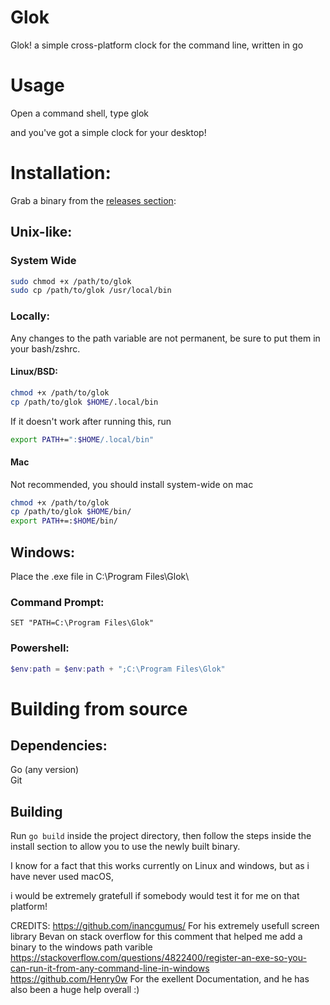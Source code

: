 # Glok
Glok! a simple cross-platform  clock for the command line, written in go



# Usage
Open a command shell, type glok

and you've got a simple clock for your desktop!

# Installation:

Grab a binary from the [releases section](https://github.com/edward-riley/Glok/releases):


## Unix-like:

### System Wide
```sh
sudo chmod +x /path/to/glok
sudo cp /path/to/glok /usr/local/bin
```

### Locally:

Any changes to the path variable are not permanent, be sure to put them in your bash/zshrc.

#### Linux/BSD: 
```sh
chmod +x /path/to/glok
cp /path/to/glok $HOME/.local/bin
```
If it doesn't work after running this, run 

```sh
export PATH+=":$HOME/.local/bin"
```
#### Mac

Not recommended, you should install system-wide on mac

```sh
chmod +x /path/to/glok
cp /path/to/glok $HOME/bin/
export PATH+=:$HOME/bin/
```


## Windows:
Place the .exe file in  C:\Program Files\Glok\

### Command Prompt:
```batch
SET "PATH=C:\Program Files\Glok"     
```
### Powershell:
```powershell
$env:path = $env:path + ";C:\Program Files\Glok"
```
# Building from source
## Dependencies:  
Go (any version)  
Git

## Building

Run `go build` inside the project directory, then follow the steps inside the install section to allow you to use the newly built binary.



I know for a fact that this works currently on Linux and windows, but as i have never used macOS,

i would be extremely gratefull if somebody would test it for me on that platform!

CREDITS:
https://github.com/inancgumus/  For his extremely usefull screen library
Bevan on stack overflow for this comment that helped me add a binary to the windows path varible
https://stackoverflow.com/questions/4822400/register-an-exe-so-you-can-run-it-from-any-command-line-in-windows
https://github.com/Henry0w For the exellent Documentation, and he has also been a huge help overall :)
